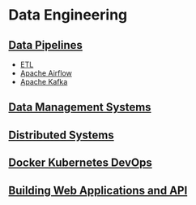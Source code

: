 
# Data Engineering

## [Data Pipelines](DataEngineering/DataPipelines)

- [ETL](#etl)
- [Apache Airflow](#airflow)
- [Apache Kafka](#kafka)

## [Data Management Systems](DataEngineering/DataManagementSystems)


## [Distributed Systems](DataEngineering/DistributedSystems)

## [Docker Kubernetes DevOps](DataEngineering/Containers)

## [Building Web Applications and API](DataEngineering/BuildingWebApplications)

